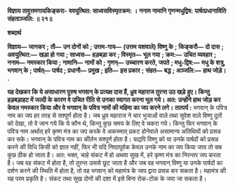 **विज्ञाय तावुत्तमगायकिङ्करा-** **ववयुत्थित: साध्वसविस्मृतक्रम: ।** **ननाम नामानि गृणन्मधुद्विष:** **पार्षत्प्रधानाविति संहताञ्जलि: ॥ २१॥** 

**शब्दार्थ** 

**विज्ञाय—** **जानकर** **; तौ—** **उन दोनों को** **; उत्तम-गाय—** **(उत्तम यशवाले) विष्णु के** **; किङ्करौ—** **दो दास** **; अवयुत्थित:—** **खड़ा हो** **गया** **; साध्वस—** **हड़बड़ा कर** **; विस्मृत—** **भूल गया** **; क्रम:—** **उचित व्यवहार** **; ननाम—** **नमस्कार किया** **; नामानि—** **नामों को** **;** **गृणन्—** **उच्चारण करते, जपते** **; मधु-द्विष:—** **मधु के शत्रु, भगवान् के** **; पार्षत्—** **पार्षद** **; प्रधानौ—** **प्रमुख** **; इति—** **इस प्रकार** **;** **संहत—** **बद्ध** **; अञ्जलि:—** **हाथ जोड़े।** **.** 

**यह देखकर कि ये असाधारण पुरुष भगवान् के प्रत्यक्ष दास हैं, ध्रुव महाराज तुरन्त उठ खड़े** **हुए। किन्तु हड़बड़ाहट में जल्दी के कारण वे उचित रीति से उनका स्वागत करना भूल गये।** **अत: उन्होंने हाथ जोड़ कर केवल नमस्कार किया और वे भगवान् के पवित्र नामों की महिमा** **का जप करने लगे।** **तात्पर्य :** भगवान् के पवित्र नाम का जप हर तरह से सश्पूर्ण होता है। जब ध्रुव महाराज ने चार भुजाओं वाले तथा सुवेश वाले विष्णु दूतों को देखा, तो वे जान गये कि ये कौन थे, किन्तु कुछ समय के लिए वे चकरा गये। किन्तु फिर भगवान् के पवित्र नाम अर्थात् हरे कृष्ण मंत्र का जप करके वे अकस्मात् प्रकट होनेवाले असामान्य अतिथियों को प्रसन्न कर सके। भगवान् के पवित्र नाम का कीर्तन सश्पूर्ण होता है। यद्यपि विष्णु को या उनके पार्षदों को प्रसन्न करने की विधि किसी को ज्ञात नहीं, फिर भी यदि निष्ठापूर्वक केवल उनके नाम का जप किया जाय तो सब कुछ ठीक हो जाता है। अत: भक्त, चाहे संकट में हो अथवा सुख में, हरे कृष्ण मंत्र का निरन्तर जप करता है। जब वह संकट में होता है, तो तुरन्त उससे छूट जाता है और जब वह भगवान् विष्णु या उनके पार्षदों का दर्शन करने की स्थिति में होता है, तो वह भगवान् को महामंत्र के जाप द्वारा प्रसन्न कर सकता है। महामंत्र की यह परम प्रकृति है। संकट तथा सुख दोनों की दशा में इसे बिना रोक-टोक के जपा जा सकता है।  